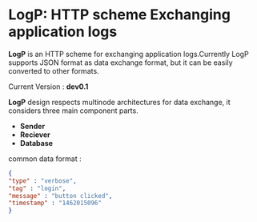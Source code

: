 # LogP: HTTP scheme Exchanging application logs   

**LogP** is an HTTP scheme for exchanging application logs.Currently LogP supports JSON format as data exchange format, but it can be easily converted to other formats.

Current Version : **dev0.1**

**LogP** design respects multinode architectures for data exchange, it considers three main component parts.

* **Sender**
* **Reciever**
* **Database**

common data format : 
```json
{
"type" : "verbose",  
"tag" : "login",  
"message" : "button clicked",  
"timestamp" : "1462015096"
}
```
